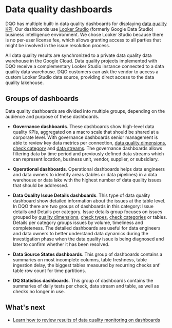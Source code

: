 # Data quality dashboards

DQO has multiple built-in data quality dashboards for displaying [data quality KPI](../data-quality-kpis/data-quality-kpis.md).
Our dashboards use [Looker Studio](https://lookerstudio.google.com/overview) (formerly Google Data Studio) business 
intelligence environment. We chose Looker Studio because there is no per-user license fee, which allows granting access
to all parties that might be involved in the issue resolution process.

All data quality results are synchronized to a private data quality data warehouse in the Google Cloud. 
Data quality projects implemented with DQO receive a complementary Looker Studio instance connected to a data quality 
data warehouse. DQO customers can ask the vendor to access a custom Looker Studio data source, providing direct access 
to the data quality lakehouse.

## Groups of dashboards

Data quality dashboards are divided into multiple groups, depending on the audience and purpose of these dashboards. 

- **Governance dashboards**. These dashboards show high-level data quality KPIs, aggregated on a macro scale that should be shared
at a corporate level. With governance dashboards senior management is able to review key data metrics per connection, 
[data quality dimensions](../data-quality-dimensions/data-quality-dimensions.md), [check category](../checks/#categories-of-checks) 
and [data streams](../data-stream-segmentation/data-stream-segmentation.md).
The governance dashboards allows filtering data by time period and previously defined data streams which can represent location, 
business unit, vendor, supplier, or subsidiary.

- **Operational dashboards**. Operational dashboards helps data engineers and data owners to identify areas (tables or 
data pipelines) in a data warehouse or data lake with the highest number of data quality issues that should be addressed. 

- **Data Quality Issue Details dashboards**. This type of data quality dashboard show detailed information about the issues at the table level. 
In DQO there are two groups of dashboards in this category: Issue details and Details per category. Issue details group 
focuses on issues grouped by [quality dimensions](../data-quality-dimensions/data-quality-dimensions.md), 
[check types](../checks/#types-of-checks), [check categories](../checks/#categories-of-checks) or tables. Details per 
category groups issues by volume, timeliness and completeness. The detailed dashboards are useful for data engineers and data owners 
to better understand data dynamics during the investigation phase when the data quality issue is being diagnosed and 
later to confirm whether it has been resolved.

- **Data Source States dashboards**. This group of dashboards contains a summaries on most incomplete columns, table 
    freshness, table ingestion delay, the biggest tables measured by recurring checks anf table row count for time partitions.

- **DQ Statistics dashboards**. This group of dashboards contains the summaries of daily tests per check, data stream and table, as well as checks no longer in use.


## What's next
- [Learn how to review results of data quality monitoring on dashboards](../../working-with-dqo/data-quality-dashboards/data-quality-dashboards.md)

